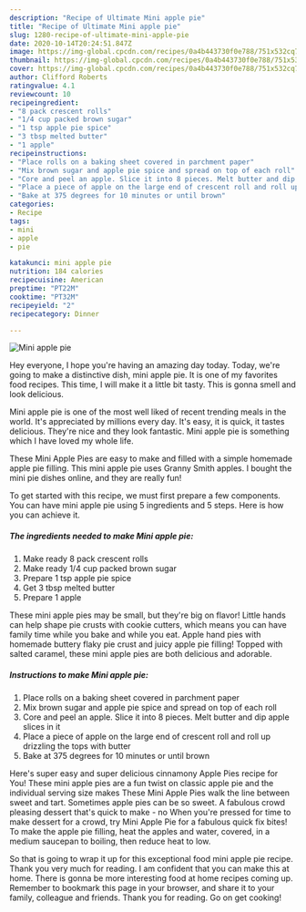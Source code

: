 ```yaml
---
description: "Recipe of Ultimate Mini apple pie"
title: "Recipe of Ultimate Mini apple pie"
slug: 1280-recipe-of-ultimate-mini-apple-pie
date: 2020-10-14T20:24:51.847Z
image: https://img-global.cpcdn.com/recipes/0a4b443730f0e788/751x532cq70/mini-apple-pie-recipe-main-photo.jpg
thumbnail: https://img-global.cpcdn.com/recipes/0a4b443730f0e788/751x532cq70/mini-apple-pie-recipe-main-photo.jpg
cover: https://img-global.cpcdn.com/recipes/0a4b443730f0e788/751x532cq70/mini-apple-pie-recipe-main-photo.jpg
author: Clifford Roberts
ratingvalue: 4.1
reviewcount: 10
recipeingredient:
- "8 pack crescent rolls"
- "1/4 cup packed brown sugar"
- "1 tsp apple pie spice"
- "3 tbsp melted butter"
- "1 apple"
recipeinstructions:
- "Place rolls on a baking sheet covered in parchment paper"
- "Mix brown sugar and apple pie spice and spread on top of each roll"
- "Core and peel an apple. Slice it into 8 pieces. Melt butter and dip apple slices in it"
- "Place a piece of apple on the large end of crescent roll and roll up drizzling the tops with butter"
- "Bake at 375 degrees for 10 minutes or until brown"
categories:
- Recipe
tags:
- mini
- apple
- pie

katakunci: mini apple pie 
nutrition: 184 calories
recipecuisine: American
preptime: "PT22M"
cooktime: "PT32M"
recipeyield: "2"
recipecategory: Dinner

---
```



![Mini apple pie](https://img-global.cpcdn.com/recipes/0a4b443730f0e788/751x532cq70/mini-apple-pie-recipe-main-photo.jpg)

Hey everyone, I hope you're having an amazing day today. Today, we're going to make a distinctive dish, mini apple pie. It is one of my favorites food recipes. This time, I will make it a little bit tasty. This is gonna smell and look delicious.

Mini apple pie is one of the most well liked of recent trending meals in the world. It's appreciated by millions every day. It's easy, it is quick, it tastes delicious. They're nice and they look fantastic. Mini apple pie is something which I have loved my whole life.

These Mini Apple Pies are easy to make and filled with a simple homemade apple pie filling. This mini apple pie uses Granny Smith apples. I bought the mini pie dishes online, and they are really fun!


To get started with this recipe, we must first prepare a few components. You can have mini apple pie using 5 ingredients and 5 steps. Here is how you can achieve it.

<!--inarticleads1-->

##### The ingredients needed to make Mini apple pie:

1. Make ready 8 pack crescent rolls
1. Make ready 1/4 cup packed brown sugar
1. Prepare 1 tsp apple pie spice
1. Get 3 tbsp melted butter
1. Prepare 1 apple


These mini apple pies may be small, but they&#39;re big on flavor! Little hands can help shape pie crusts with cookie cutters, which means you can have family time while you bake and while you eat. Apple hand pies with homemade buttery flaky pie crust and juicy apple pie filling! Topped with salted caramel, these mini apple pies are both delicious and adorable. 

<!--inarticleads2-->

##### Instructions to make Mini apple pie:

1. Place rolls on a baking sheet covered in parchment paper
1. Mix brown sugar and apple pie spice and spread on top of each roll
1. Core and peel an apple. Slice it into 8 pieces. Melt butter and dip apple slices in it
1. Place a piece of apple on the large end of crescent roll and roll up drizzling the tops with butter
1. Bake at 375 degrees for 10 minutes or until brown


Here&#39;s super easy and super delicious cinnamony Apple Pies recipe for You! These mini apple pies are a fun twist on classic apple pie and the individual serving size makes These Mini Apple Pies walk the line between sweet and tart. Sometimes apple pies can be so sweet. A fabulous crowd pleasing dessert that&#39;s quick to make - no When you&#39;re pressed for time to make dessert for a crowd, try Mini Apple Pie for a fabulous quick fix bites! To make the apple pie filling, heat the apples and water, covered, in a medium saucepan to boiling, then reduce heat to low. 

So that is going to wrap it up for this exceptional food mini apple pie recipe. Thank you very much for reading. I am confident that you can make this at home. There is gonna be more interesting food at home recipes coming up. Remember to bookmark this page in your browser, and share it to your family, colleague and friends. Thank you for reading. Go on get cooking!
